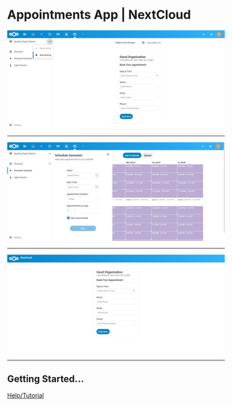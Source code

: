 # Appointments App | NextCloud

![Main View](screenshots/screenshot1.jpg)

---

![Schedule Generator](screenshots/screenshot2.jpg)

---

![Public View](screenshots/screenshot3.jpg)

---
## Getting Started...
[Help/Tutorial](https://htmlpreview.github.io/?https://github.com/SergeyMosin/Appointments/blob/master/templates/help.php)